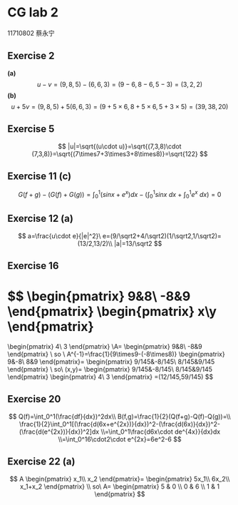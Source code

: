 # CG lab 2

11710802 蔡永宁

## Exercise 2

**(a)**
$$
u-v=(9,8,5)-(6,6,3)=(9-6,8-6,5-3)=(3,2,2)
$$
**(b)**
$$
u+5v=(9,8,5)+5(6,6,3)=(9+5\times6,8+5\times6,5+3\times5)=(39,38,20)
$$

## Exercise 5

$$
|u|=\sqrt{(u\cdot u)}=\sqrt{(7,3,8)\cdot (7,3,8)}=\sqrt{(7\times7+3\times3+8\times8)}=\sqrt{122}
$$

## Exercise 11 (c)

$$
G(f+g)-(G(f)+G(g))=\int^1_0(sinx+e^x)dx-(\int^1_0sinx\ dx \ +\ \int^1_0e^x\ dx)=0
$$

## Exercise 12 (a)

$$
a=\frac{u\cdot e}{|e|^2}\ e=(9/\sqrt2+4/\sqrt2)(1/\sqrt2,1/\sqrt2)=(13/2,13/2)\\
|a|=13/\sqrt2
$$

## Exercise 16

$$
\begin{pmatrix}
9&8\\
-8&9 
\end{pmatrix}
\begin{pmatrix}
x\\y
\end{pmatrix}
=
\begin{pmatrix}
4\\
3
\end{pmatrix}
\\A=
\begin{pmatrix}
9&8\\
-8&9
\end{pmatrix}
\ so \ A^{-1}=\frac{1}{9\times9-(-8\times8)}
\begin{pmatrix}
9&-8\\
8&9
\end{pmatrix}=
\begin{pmatrix}
9/145&-8/145\\
8/145&9/145
\end{pmatrix}
\\
so\ (x,y)=
\begin{pmatrix}
9/145&-8/145\\
8/145&9/145
\end{pmatrix}
\begin{pmatrix}
4\\
3
\end{pmatrix}
=(12/145,59/145)
$$

## Exercise 20

$$
Q(f)=\int_0^1(\frac{df}{dx})^2dx\\
B(f,g)=\frac{1}{2}(Q(f+g)-Q(f)-Q(g))=\\
\frac{1}{2}\int_0^1[(\frac{d(6x+e^{2x})}{dx})^2-(\frac{d(6x)}{dx})^2-(\frac{d(e^{2x})}{dx})^2]dx
\\=\int_0^1\frac{d6x\cdot de^{4x}}{dx}dx
\\=\int_0^16\cdot2\cdot e^{2x}=6e^2-6
$$

## Exercise 22 (a)

$$
A
\begin{pmatrix} 
x_1\\
x_2
\end{pmatrix}=
\begin{pmatrix} 
5x_1\\ 
6x_2\\
x_1+x_2
\end{pmatrix}
\\
so\ A=
\begin{pmatrix} 
5 & 0 \\ 
0 & 6 \\
1 & 1
\end{pmatrix}
$$

